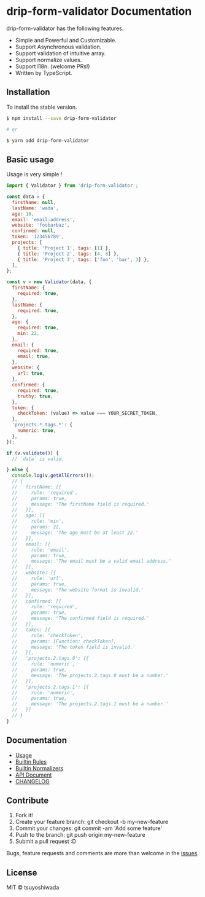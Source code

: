# drip-form-validator Documentation

drip-form-validator has the following features.

* Simple and Powerful and Customizable.
* Support Asynchronous validation.
* Support validation of intuitive array.
* Support normalize values.
* Support l18n. (welcome PRs!)
* Written by TypeScript.


## Installation

To install the stable version.

```bash
$ npm install --save drip-form-validator

# or

$ yarn add drip-form-validator
```


## Basic usage

Usage is very simple !

```javascript
import { Validator } from 'drip-form-validator';

const data = {
  firstName: null,
  lastName: 'wada',
  age: 18,
  email: 'email-address',
  website: 'foobarbaz',
  confirmed: null,
  token: '123456789',
  projects: [
    { title: 'Project 1', tags: [1] },
    { title: 'Project 2', tags: [4, 8] },
    { title: 'Project 3', tags: ['foo', 'bar', 3] },
  ],
};

const v = new Validator(data, {
  firstName: {
    required: true,
  },
  lastName: {
    required: true,
  },
  age: {
    required: true,
    min: 22,
  },
  email: {
    required: true,
    email: true,
  },
  website: {
    url: true,
  },
  confirmed: {
    required: true,
    truthy: true,
  },
  token: {
    checkToken: (value) => value === YOUR_SECRET_TOKEN,
  },
  'projects.*.tags.*': {
    numeric: true,
  },
});

if (v.validate()) {
  // `data` is valid.

} else {
  console.log(v.getAllErrors());
  // {
  //   firstName: [{
  //     rule: 'required',
  //     params: true,
  //     message: 'The firstName field is required.'
  //   }],
  //   age: [{
  //     rule: 'min',
  //     params: 22,
  //     message: 'The age must be at least 22.'
  //   }],
  //   email: [{
  //     rule: 'email',
  //     params: true,
  //     message: 'The email must be a valid email address.'
  //   }],
  //   website: [{
  //     rule: 'url',
  //     params: true,
  //     message: 'The website format is invalid.'
  //   }],
  //   confirmed: [{
  //     rule: 'required',
  //     params: true,
  //     message: 'The confirmed field is required.'
  //   }],
  //   token: [{
  //     rule: 'checkToken',
  //     params: [Function: checkToken],
  //     message: 'The token field is invalid.'
  //   }],
  //   'projects.2.tags.0': [{
  //     rule: 'numeric',
  //     params: true,
  //     message: 'The projects.2.tags.0 must be a number.'
  //   }],
  //   'projects.2.tags.1': [{
  //     rule: 'numeric',
  //     params: true,
  //     message: 'The projects.2.tags.1 must be a number.'
  //   }]
  // }
}
```


## Documentation

* [Usage](usage/README.md)
* [Builtin Rules](rules/README.md)
* [Builtin Normalizers](normalizers/README.md)
* [API Document](https://tsuyoshiwada.github.io/drip-form-validator/api/)
* [CHANGELOG](https://github.com/tsuyoshiwada/drip-form-validator/blob/master/CHANGELOG.md)



## Contribute

1. Fork it!
1. Create your feature branch: git checkout -b my-new-feature
1. Commit your changes: git commit -am 'Add some feature'
1. Push to the branch: git push origin my-new-feature
1. Submit a pull request :D

Bugs, feature requests and comments are more than welcome in the [issues](https://github.com/tsuyoshiwada/drip-form-validator/issues).



## License

MIT © tsuyoshiwada

